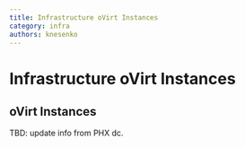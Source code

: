 ```yaml
---
title: Infrastructure oVirt Instances
category: infra
authors: knesenko
---
```


# Infrastructure oVirt Instances

## oVirt Instances
TBD: update info from PHX dc.
